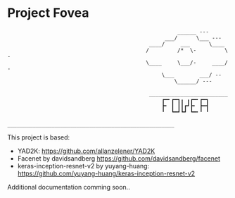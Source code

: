 # Project Fovea
                                                          ______ ---                    
                                                      ___/      \___ ---                
                                                 ____/     ___      \____               
                                                /         /*  \-         \ -            
                                                \____     \___/-     ____/ -            
                                                     \___        ___/ --                
                                                         \______/ ---                   
                                                                                        
                                                 _________________________              
                                                     ┏━╸┏━┓╻ ╻┏━╸┏━┓                    
                                                     ┣╸ ┃ ┃┃┏┛┣╸ ┣━┫                    
                                                     ╹  ┗━┛┗┛ ┗━╸╹ ╹                    
                                    _____________________________________________________
This project is based:
  - YAD2K: https://github.com/allanzelener/YAD2K
  - Facenet by davidsandberg https://github.com/davidsandberg/facenet
  - keras-inception-resnet-v2 by yuyang-huang: https://github.com/yuyang-huang/keras-inception-resnet-v2
 
Additional documentation comming soon..
